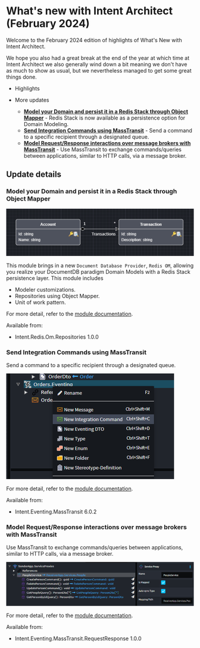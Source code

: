 # What's new with Intent Architect (February 2024)

Welcome to the February 2024 edition of highlights of What's New with Intent Architect.

We hope you also had a great break at the end of the year at which time at Intent Architect we also generally wind down a bit meaning we don't have as much to show as usual, but we nevertheless managed to get some great things done.

- Highlights

- More updates
  - **[Model your Domain and persist it in a Redis Stack through Object Mapper](#model-your-domain-and-persist-it-in-a-redis-stack-through-object-mapper)** - Redis Stack is now available as a persistence option for Domain Modeling.
  - **[Send Integration Commands using MassTransit](#send-integration-commands-using-masstransit)** - Send a command to a specific recipient through a designated queue.
  - **[Model Request/Response interactions over message brokers with MassTransit](#model-requestresponse-interactions-over-message-brokers-with-masstransit)** - Use MassTransit to exchange commands/queries between applications, similar to HTTP calls, via a message broker.

## Update details

### Model your Domain and persist it in a Redis Stack through Object Mapper

![Redis Domain Modeling](images/redis-om-domain-modeling.png)

This module brings in a new `Document Database Provider`, `Redis OM`, allowing you realize your DocumentDB paradigm Domain Models with a Redis Stack persistence layer. This module includes

- Modeler customizations.
- Repositories using Object Mapper.
- Unit of work pattern.

For more detail, refer to the [module documentation](https://github.com/IntentArchitect/Intent.Modules.NET/blob/development/Modules/Intent.Modules.Redis.Om.Repositories/README.md).

Available from:

- Intent.Redis.Om.Repositories 1.0.0

### Send Integration Commands using MassTransit

Send a command to a specific recipient through a designated queue.

![New Integration Command](images/new-integration-command.png)

For more detail, refer to the [module documentation](https://github.com/IntentArchitect/Intent.Modules.NET/blob/development/Modules/Intent.Modules.Eventing.MassTransit/README.md).

Available from:

- Intent.Eventing.MassTransit 6.0.2

### Model Request/Response interactions over message brokers with MassTransit

Use MassTransit to exchange commands/queries between applications, similar to HTTP calls, via a message broker.

![Request/Response proxies](images/sender-app-service-proxies-created.png)

For more detail, refer to the [module documentation](https://github.com/IntentArchitect/Intent.Modules.NET/blob/development/Modules/Intent.Modules.Eventing.MassTransit.RequestResponse/README.md).

Available from:

- Intent.Eventing.MassTransit.RequestResponse 1.0.0
